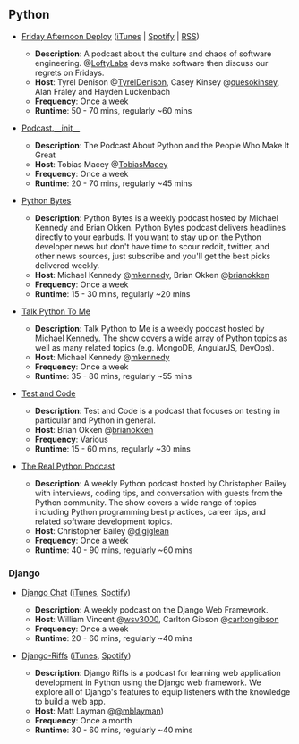 ## Python

-   [Friday Afternoon Deploy](https://friday.hirelofty.com/) ([iTunes](https://itunes.apple.com/us/podcast/friday-afternoon-deploy/id1441215128?mt=2&l=en) | [Spotify](https://open.spotify.com/show/61A2PUqpAI4lkdBVeMUjEP) | [RSS](https://feeds.buzzsprout.com/223293.rss))
    
    -   **Description**: A podcast about the culture and chaos of software engineering. @[LoftyLabs](https://twitter.com/loftylabs) devs make software then discuss our regrets on Fridays.
    -   **Host**: Tyrel Denison @[TyrelDenison](https://twitter.com/tyreldenison), Casey Kinsey @[quesokinsey](https://twitter.com/quesokinsey), Alan Fraley and Hayden Luckenbach
    -   **Frequency**: Once a week
    -   **Runtime**: 50 - 70 mins, regularly ~60 mins
-   [Podcast.\_\_init\_\_](https://pythonpodcast.com/)
    
    -   **Description**: The Podcast About Python and the People Who Make It Great
    -   **Host**: Tobias Macey @[TobiasMacey](https://twitter.com/TobiasMacey)
    -   **Frequency**: Once a week
    -   **Runtime**: 20 - 70 mins, regularly ~45 mins
-   [Python Bytes](https://pythonbytes.fm/)
    
    -   **Description**: Python Bytes is a weekly podcast hosted by Michael Kennedy and Brian Okken. Python Bytes podcast delivers headlines directly to your earbuds. If you want to stay up on the Python developer news but don't have time to scour reddit, twitter, and other news sources, just subscribe and you'll get the best picks delivered weekly.
    -   **Host**: Michael Kennedy @[mkennedy](https://twitter.com/mkennedy), Brian Okken @[brianokken](https://twitter.com/brianokken)
    -   **Frequency**: Once a week
    -   **Runtime**: 15 - 30 mins, regularly ~20 mins
-   [Talk Python To Me](https://talkpython.fm/)
    
    -   **Description**: Talk Python to Me is a weekly podcast hosted by Michael Kennedy. The show covers a wide array of Python topics as well as many related topics (e.g. MongoDB, AngularJS, DevOps).
    -   **Host**: Michael Kennedy @[mkennedy](https://twitter.com/mkennedy)
    -   **Frequency**: Once a week
    -   **Runtime**: 35 - 80 mins, regularly ~55 mins
-   [Test and Code](https://testandcode.com/)
    
    -   **Description**: Test and Code is a podcast that focuses on testing in particular and Python in general.
    -   **Host**: Brian Okken @[brianokken](https://twitter.com/brianokken)
    -   **Frequency**: Various
    -   **Runtime**: 15 - 60 mins, regularly ~30 mins
-   [The Real Python Podcast](https://realpython.com/podcasts/rpp/)
    
    -   **Description**: A weekly Python podcast hosted by Christopher Bailey with interviews, coding tips, and conversation with guests from the Python community. The show covers a wide range of topics including Python programming best practices, career tips, and related software development topics.
    -   **Host**: Christopher Bailey @[digiglean](https://twitter.com/digiglean)
    -   **Frequency**: Once a week
    -   **Runtime**: 40 - 90 mins, regularly ~60 mins

### Django

-   [Django Chat](https://djangochat.com/) ([iTunes](https://podcasts.apple.com/us/podcast/django-chat/id1451536459), [Spotify](https://open.spotify.com/show/4JTUPoJhFKOjbzNbGmIq5l?si=92c19ad7d7cc4bd6))
    
    -   **Description**: A weekly podcast on the Django Web Framework.
    -   **Host**: William Vincent @[wsv3000](https://twitter.com/wsv3000), Carlton Gibson @[carltongibson](https://twitter.com/carltongibson)
    -   **Frequency**: Once a week
    -   **Runtime**: 20 - 60 mins, regularly ~40 mins
-   [Django-Riffs](https://www.mattlayman.com/django-riffs/) ([iTunes](https://podcasts.apple.com/us/podcast/django-riffs/id1497248397), [Spotify](https://open.spotify.com/show/1RtdveQIz5m5MqLKPWbhnD?si=9ae04ec16dda474d))
    
    -   **Description**: Django Riffs is a podcast for learning web application development in Python using the Django web framework. We explore all of Django's features to equip listeners with the knowledge to build a web app.
    -   **Host**: Matt Layman @[@mblayman](https://twitter.com/mblayman))
    -   **Frequency**: Once a month
    -   **Runtime**: 30 - 60 mins, regularly ~40 mins